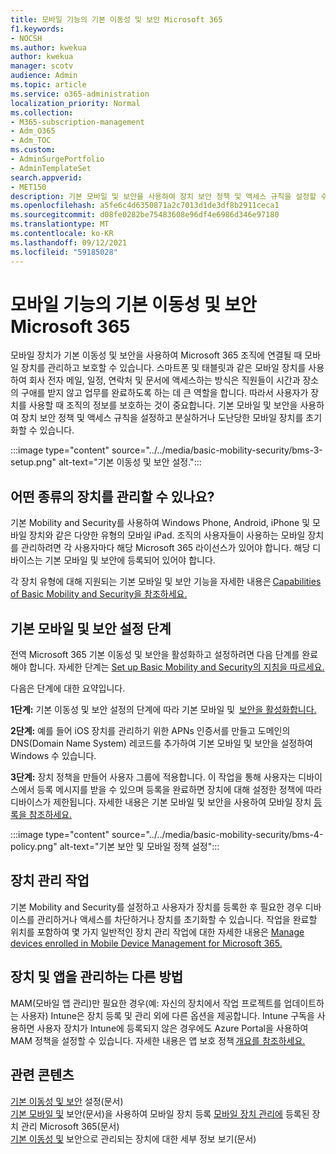 ```yaml
---
title: 모바일 기능의 기본 이동성 및 보안 Microsoft 365
f1.keywords:
- NOCSH
ms.author: kwekua
author: kwekua
manager: scotv
audience: Admin
ms.topic: article
ms.service: o365-administration
localization_priority: Normal
ms.collection:
- M365-subscription-management
- Adm_O365
- Adm_TOC
ms.custom:
- AdminSurgePortfolio
- AdminTemplateSet
search.appverid:
- MET150
description: 기본 모바일 및 보안을 사용하여 장치 보안 정책 및 액세스 규칙을 설정할 수 있습니다.
ms.openlocfilehash: a5fe6c4d6350871a2c7013d1de3df8b2911ceca1
ms.sourcegitcommit: d08fe0282be75483608e96df4e6986d346e97180
ms.translationtype: MT
ms.contentlocale: ko-KR
ms.lasthandoff: 09/12/2021
ms.locfileid: "59185028"
---
```

# <a name="overview-of-basic-mobility-and-security-for-microsoft-365"></a>모바일 기능의 기본 이동성 및 보안 Microsoft 365

모바일 장치가 기본 이동성 및 보안을 사용하여 Microsoft 365 조직에 연결될 때 모바일 장치를 관리하고 보호할 수 있습니다. 스마트폰 및 태블릿과 같은 모바일 장치를 사용하여 회사 전자 메일, 일정, 연락처 및 문서에 액세스하는 방식은 직원들이 시간과 장소의 구애를 받지 않고 업무를 완료하도록 하는 데 큰 역할을 합니다. 따라서 사용자가 장치를 사용할 때 조직의 정보를 보호하는 것이 중요합니다. 기본 모바일 및 보안을 사용하여 장치 보안 정책 및 액세스 규칙을 설정하고 분실하거나 도난당한 모바일 장치를 초기화할 수 있습니다.

:::image type="content" source="../../media/basic-mobility-security/bms-3-setup.png" alt-text="기본 이동성 및 보안 설정.":::

## <a name="what-types-of-devices-can-you-manage"></a>어떤 종류의 장치를 관리할 수 있나요?

기본 Mobility and Security를 사용하여 Windows Phone, Android, iPhone 및 모바일 장치와 같은 다양한 유형의 모바일 iPad. 조직의 사용자들이 사용하는 모바일 장치를 관리하려면 각 사용자마다 해당 Microsoft 365 라이선스가 있어야 합니다. 해당 디바이스는 기본 모바일 및 보안에 등록되어 있어야 합니다.

각 장치 유형에 대해 지원되는 기본 모바일 및 보안 기능을 자세한 내용은 [Capabilities of Basic Mobility and Security을 참조하세요.](capabilities.md)

## <a name="setup-steps-for-basic-mobility-and-security"></a>기본 모바일 및 보안 설정 단계

전역 Microsoft 365 기본 이동성 및 보안을 활성화하고 설정하려면 다음 단계를 완료해야 합니다. 자세한 단계는 [Set up Basic Mobility and Security의 지침을 따르세요.](set-up.md) 

다음은 단계에 대한 요약입니다.

**1단계:** 기본 이동성 및 보안 설정의 단계에 따라 기본 모바일 및  [보안을 활성화합니다.](set-up.md)

**2단계:** 예를 들어 iOS 장치를 관리하기 위한 APNs 인증서를 만들고 도메인의 DNS(Domain Name System) 레코드를 추가하여 기본 모바일 및 보안을 설정하여 Windows 수 있습니다.

**3단계:** 장치 정책을 만들어 사용자 그룹에 적용합니다. 이 작업을 통해 사용자는 디바이스에서 등록 메시지를 받을 수 있으며 등록을 완료하면 장치에 대해 설정한 정책에 따라 디바이스가 제한됩니다. 자세한 내용은 기본 모바일 및 보안을 사용하여 모바일 장치 [등록을 참조하세요.](enroll-your-mobile-device.md) 

:::image type="content" source="../../media/basic-mobility-security/bms-4-policy.png" alt-text="기본 보안 및 모바일 정책 설정":::

## <a name="device-management-tasks"></a>장치 관리 작업

기본 Mobility and Security를 설정하고 사용자가 장치를 등록한 후 필요한 경우 디바이스를 관리하거나 액세스를 차단하거나 장치를 초기화할 수 있습니다. 작업을 완료할 위치를 포함하여 몇 가지 일반적인 장치 관리 작업에 대한 자세한 내용은 [Manage devices enrolled in Mobile Device Management for Microsoft 365.](manage-enrolled-devices.md)

## <a name="other-ways-to-manage-devices-and-apps"></a>장치 및 앱을 관리하는 다른 방법

MAM(모바일 앱 관리)만 필요한 경우(예: 자신의 장치에서 작업 프로젝트를 업데이트하는 사용자) Intune은 장치 등록 및 관리 외에 다른 옵션을 제공합니다. Intune 구독을 사용하면 사용자 장치가 Intune에 등록되지 않은 경우에도 Azure Portal을 사용하여 MAM 정책을 설정할 수 있습니다. 자세한 내용은 앱 보호 정책 [개요를 참조하세요.](/mem/intune/apps/app-protection-policy)

## <a name="related-content"></a>관련 콘텐츠

[기본 이동성 및 보안](set-up.md) 설정(문서)\
[기본 모바일 및](enroll-your-mobile-device.md) 보안(문서)을 사용하여 모바일 장치 등록
[모바일 장치 관리에](manage-enrolled-devices.md) 등록된 장치 관리 Microsoft 365(문서)\
[기본 이동성 및](get-details-about-managed-devices.md) 보안으로 관리되는 장치에 대한 세부 정보 보기(문서)